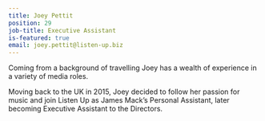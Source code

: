 ```yaml
---
title: Joey Pettit
position: 29
job-title: Executive Assistant
is-featured: true
email: joey.pettit@listen-up.biz
---
```


Coming from a background of travelling Joey has a wealth of experience in a variety of media roles.

Moving back to the UK in 2015, Joey decided to follow her passion for music and join Listen Up as James Mack’s Personal Assistant, later becoming Executive Assistant to the Directors.